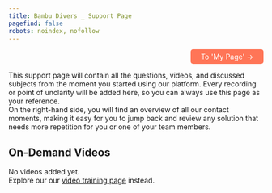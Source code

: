 ```yaml
---
title: Bambu Divers _ Support Page 
pagefind: false
robots: noindex, nofollow
---
```

<div style="text-align: right;">
    <a href="https://pondokbambu.diversdesk.com/operator/location/1f37bb42-5594-432e-9555-39f7c220fef1" style="display: inline-block; padding: 6px 20px; background-color: #FF7557; color: white; text-decoration: none; border-radius: 5px;" target="_blank">    To 'My Page' &#8594;    
    </a>
</div>

This support page will contain all the questions, videos, and discussed subjects from the moment you started using our platform. Every recording or point of unclarity will be added here, so you can always use this page as your reference. </br>
On the right-hand side, you will find an overview of all our contact moments, making it easy for you to jump back and review any solution that needs more repetition for you or one of your team members.

## On-Demand Videos
No videos added yet. <br>
Explore our our [video training page](/video_training) instead.